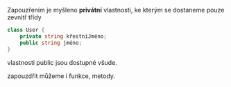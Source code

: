 Zapouzřením je myšleno **privátní** vlastnosti, ke kterým se dostaneme pouze zevnitř třídy

```csharp
class User {
	private string křestníJméno;
	public string jméno;
}
```

vlastnosti public jsou dostupné všude.

zapouzdřit můžeme i funkce, metody.